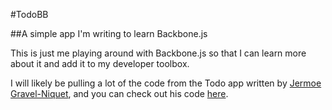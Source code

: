 #TodoBB

##A simple app I'm writing to learn Backbone.js

This is just me playing around with Backbone.js so that I can learn more about it and add it to my developer toolbox.

I will likely be pulling a lot of the code from the Todo app written by [Jermoe Gravel-Niquet](http://jgn.me/), and you can check out his code [here](http://documentcloud.github.com/backbone/examples/todos/index.html).